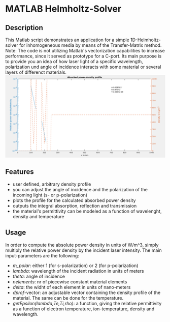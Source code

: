 # MATLAB Helmholtz-Solver

## Description
This Matlab script demonstrates an application for a simple 1D-Helmholtz-solver for inhomogeneous media by means of the Transfer-Matrix method.
Note: The code is not utilizing Matlab's vectorization capabilities to increase performance, since it served as prototype for a C-port.
Its main purpose is to provide you an idea of how laser light of a specific wavelength, polarization und angle of incidence 
interacts with some material or several layers of differenct materials.
![example](<example.png>)

## Features
- user defined, arbitrary density profile
- you can adjust the angle of incidence and the polarization of the incoming light (s- or p-polarization)
- plots the profile for the calculated absorbed power density
- outputs the integral absorption, reflection and transmission
- the material's permittivity can be modeled as a function of wavelenght, density and temperature

## Usage

In order to compute the absolute power density in units of W/m^3, simply multiply the relative power density by the incident laser intensity.
The main input-parameters are the following:
- *m_polar*: either 1 (for s-polarization) or 2 (for p-polarization)
- *lambda*: wavelength of the incident radiation in units of meters
- *theta*: angle of incidence
- *nelements*: nr of piecewise constant material elements
- *delta*: the widht of each element in units of nano-meters
- *dprof*-vector: an adjustable vector containing the density profile of the material. The same can be done for the temperature.
- *getEpsilon(lambda,Te,Ti,rho)*: a function, giving the relative permittivity as a function of electron temperature, ion-temperature, density and wavelength. 
